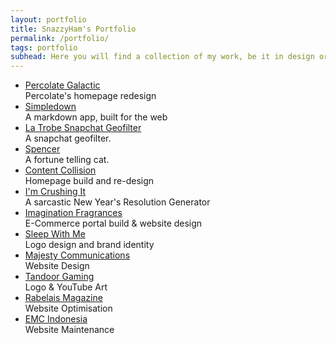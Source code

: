 ```yaml
---
layout: portfolio
title: SnazzyHam's Portfolio
permalink: /portfolio/
tags: portfolio
subhead: Here you will find a collection of my work, be it in design or development.<br>You can also find my work on <a href='http://github.com/snazzyham'>Github</a> and <a href='http://dribbble.com/snazzyham'>Dribbble</a>.
---
```

<ul class="list-reset">
<li class="col-fix"><a href='https://medium.com/disected-durian/a-new-home-for-percolate-galactic-1f9fbd6cf974#.pm3qggv2n'>Percolate Galactic</a><br>Percolate's homepage redesign</li>
<li class="col-fix"><a href='http://simpledown.co'>Simpledown</a><br>A markdown app, built for the web</li>
<li class="col-fix"><a href='https://dribbble.com/shots/2815117-LaTrobe-University-Snapchat-Filter'>La Trobe Snapchat Geofilter</a><br>A snapchat geofilter.</li>
<li class="col-fix"><a href='https://medium.com/disected-durian/hola-spencer-b3890a5a34f0#.qtmjder2k'>Spencer</a><br>A fortune telling cat.</li>
<li class="col-fix"><a href='http://contentcollision.co'>Content Collision</a><br>Homepage build and re-design</li>
<li class="col-fix"><a href='/crushit'>I'm Crushing It</a><br>A sarcastic New Year's Resolution Generator</li>
<li class="col-fix"><a href='http://imagination.co.id'>Imagination Fragrances</a><br>E-Commerce portal build & website design</li>
<li class="col-fix"><a href='/swm'>Sleep With Me</a><br>Logo design and brand identity</li>
<li class="col-fix"><a href='/majesty'>Majesty Communications</a><br>Website Design</li>
<li class="col-fix"><a href='/tandoor'>Tandoor Gaming</a><br>Logo & YouTube Art</li>
<li class="col-fix"><a href='http://rabelais.com.au'>Rabelais Magazine</a><br>Website Optimisation</li>
<li class="col-fix"><a href='http://emcindonesia.com'>EMC Indonesia</a><br>Website Maintenance</li>

</ul>
